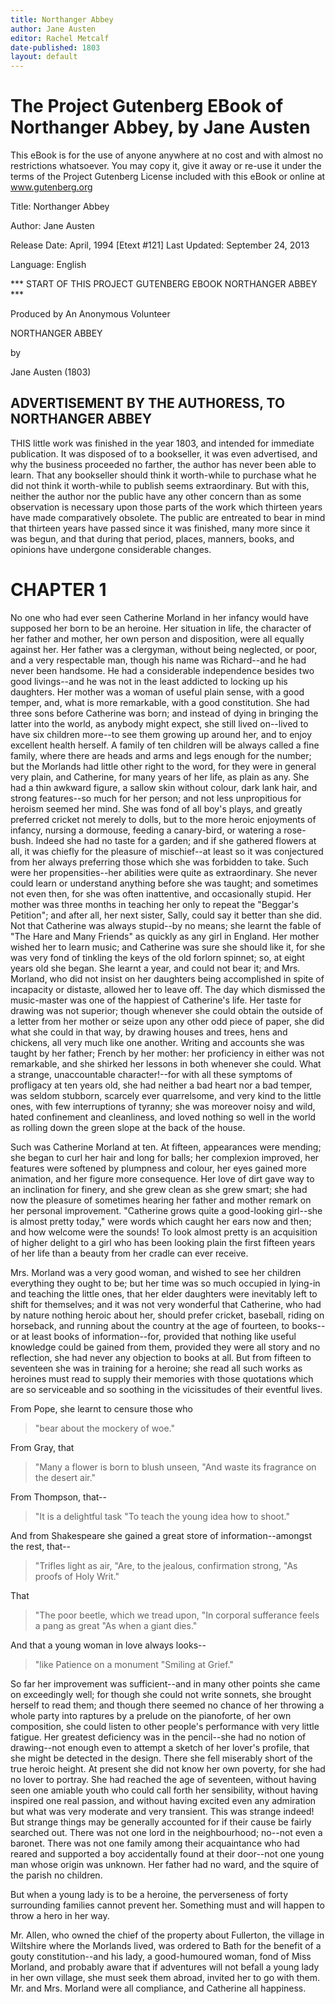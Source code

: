 ```yaml
---
title: Northanger Abbey
author: Jane Austen
editor: Rachel Metcalf
date-published: 1803
layout: default
---
```



# The Project Gutenberg EBook of Northanger Abbey, by Jane Austen

This eBook is for the use of anyone anywhere at no cost and with
almost no restrictions whatsoever.  You may copy it, give it away or
re-use it under the terms of the Project Gutenberg License included
with this eBook or online at www.gutenberg.org


Title: Northanger Abbey

Author: Jane Austen

Release Date: April, 1994  [Etext #121]
Last Updated: September 24, 2013

Language: English


*** START OF THIS PROJECT GUTENBERG EBOOK NORTHANGER ABBEY ***




Produced by An Anonymous Volunteer





NORTHANGER ABBEY


by

Jane Austen (1803)




## ADVERTISEMENT BY THE AUTHORESS, TO NORTHANGER ABBEY

THIS little work was finished in the year 1803, and intended for
immediate publication. It was disposed of to a bookseller, it was even
advertised, and why the business proceeded no farther, the author
has never been able to learn. That any bookseller should think it
worth-while to purchase what he did not think it worth-while to publish
seems extraordinary. But with this, neither the author nor the public
have any other concern than as some observation is necessary upon those
parts of the work which thirteen years have made comparatively obsolete.
The public are entreated to bear in mind that thirteen years have passed
since it was finished, many more since it was begun, and that during
that period, places, manners, books, and opinions have undergone
considerable changes.



# CHAPTER 1


No one who had ever seen Catherine Morland in her infancy would have
supposed her born to be an heroine. Her situation in life, the character
of her father and mother, her own person and disposition, were
all equally against her. Her father was a clergyman, without being
neglected, or poor, and a very respectable man, though his name
was Richard--and he had never been handsome. He had a considerable
independence besides two good livings--and he was not in the least
addicted to locking up his daughters. Her mother was a woman of useful
plain sense, with a good temper, and, what is more remarkable, with a
good constitution. She had three sons before Catherine was born; and
instead of dying in bringing the latter into the world, as anybody might
expect, she still lived on--lived to have six children more--to see them
growing up around her, and to enjoy excellent health herself. A family
of ten children will be always called a fine family, where there are
heads and arms and legs enough for the number; but the Morlands had
little other right to the word, for they were in general very plain, and
Catherine, for many years of her life, as plain as any. She had a thin
awkward figure, a sallow skin without colour, dark lank hair, and strong
features--so much for her person; and not less unpropitious for heroism
seemed her mind. She was fond of all boy's plays, and greatly preferred
cricket not merely to dolls, but to the more heroic enjoyments of
infancy, nursing a dormouse, feeding a canary-bird, or watering a
rose-bush. Indeed she had no taste for a garden; and if she gathered
flowers at all, it was chiefly for the pleasure of mischief--at least
so it was conjectured from her always preferring those which she was
forbidden to take. Such were her propensities--her abilities were quite
as extraordinary. She never could learn or understand anything
before she was taught; and sometimes not even then, for she was often
inattentive, and occasionally stupid. Her mother was three months in
teaching her only to repeat the "Beggar's Petition"; and after all, her
next sister, Sally, could say it better than she did. Not that Catherine
was always stupid--by no means; she learnt the fable of "The Hare and
Many Friends" as quickly as any girl in England. Her mother wished her
to learn music; and Catherine was sure she should like it, for she was
very fond of tinkling the keys of the old forlorn spinnet; so, at eight
years old she began. She learnt a year, and could not bear it; and Mrs.
Morland, who did not insist on her daughters being accomplished in
spite of incapacity or distaste, allowed her to leave off. The day which
dismissed the music-master was one of the happiest of Catherine's life.
Her taste for drawing was not superior; though whenever she could obtain
the outside of a letter from her mother or seize upon any other odd
piece of paper, she did what she could in that way, by drawing houses
and trees, hens and chickens, all very much like one another. Writing
and accounts she was taught by her father; French by her mother: her
proficiency in either was not remarkable, and she shirked her lessons in
both whenever she could. What a strange, unaccountable character!--for
with all these symptoms of profligacy at ten years old, she had neither
a bad heart nor a bad temper, was seldom stubborn, scarcely ever
quarrelsome, and very kind to the little ones, with few interruptions
of tyranny; she was moreover noisy and wild, hated confinement and
cleanliness, and loved nothing so well in the world as rolling down the
green slope at the back of the house.

Such was Catherine Morland at ten. At fifteen, appearances were mending;
she began to curl her hair and long for balls; her complexion improved,
her features were softened by plumpness and colour, her eyes gained more
animation, and her figure more consequence. Her love of dirt gave way to
an inclination for finery, and she grew clean as she grew smart; she had
now the pleasure of sometimes hearing her father and mother remark
on her personal improvement. "Catherine grows quite a good-looking
girl--she is almost pretty today," were words which caught her ears now
and then; and how welcome were the sounds! To look almost pretty is an
acquisition of higher delight to a girl who has been looking plain the
first fifteen years of her life than a beauty from her cradle can ever
receive.

Mrs. Morland was a very good woman, and wished to see her children
everything they ought to be; but her time was so much occupied in
lying-in and teaching the little ones, that her elder daughters were
inevitably left to shift for themselves; and it was not very wonderful
that Catherine, who had by nature nothing heroic about her, should
prefer cricket, baseball, riding on horseback, and running about
the country at the age of fourteen, to books--or at least books of
information--for, provided that nothing like useful knowledge could be
gained from them, provided they were all story and no reflection, she
had never any objection to books at all. But from fifteen to seventeen
she was in training for a heroine; she read all such works as heroines
must read to supply their memories with those quotations which are so
serviceable and so soothing in the vicissitudes of their eventful lives.

From Pope, she learnt to censure those who

 > "bear about the mockery of woe."


From Gray, that

> "Many a flower is born to blush unseen,
> "And waste its fragrance on the desert air."


From Thompson, that--

> "It is a delightful task
> "To teach the young idea how to shoot."


And from Shakespeare she gained a great store of information--amongst
the rest, that--

> "Trifles light as air,
> "Are, to the jealous, confirmation strong,
> "As proofs of Holy Writ."


That

> "The poor beetle, which we tread upon,
> "In corporal sufferance feels a pang as great
> "As when a giant dies."


And that a young woman in love always looks--

> "like Patience on a monument
> "Smiling at Grief."


So far her improvement was sufficient--and in many other points she came
on exceedingly well; for though she could not write sonnets, she brought
herself to read them; and though there seemed no chance of her throwing
a whole party into raptures by a prelude on the pianoforte, of her own
composition, she could listen to other people's performance with very
little fatigue. Her greatest deficiency was in the pencil--she had no
notion of drawing--not enough even to attempt a sketch of her lover's
profile, that she might be detected in the design. There she fell
miserably short of the true heroic height. At present she did not know
her own poverty, for she had no lover to portray. She had reached the
age of seventeen, without having seen one amiable youth who could call
forth her sensibility, without having inspired one real passion, and
without having excited even any admiration but what was very moderate
and very transient. This was strange indeed! But strange things may be
generally accounted for if their cause be fairly searched out. There was
not one lord in the neighbourhood; no--not even a baronet. There was not
one family among their acquaintance who had reared and supported a boy
accidentally found at their door--not one young man whose origin
was unknown. Her father had no ward, and the squire of the parish no
children.

But when a young lady is to be a heroine, the perverseness of forty
surrounding families cannot prevent her. Something must and will happen
to throw a hero in her way.

Mr. Allen, who owned the chief of the property about Fullerton, the
village in Wiltshire where the Morlands lived, was ordered to Bath
for the benefit of a gouty constitution--and his lady, a good-humoured
woman, fond of Miss Morland, and probably aware that if adventures will
not befall a young lady in her own village, she must seek them abroad,
invited her to go with them. Mr. and Mrs. Morland were all compliance,
and Catherine all happiness.




